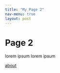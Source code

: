 ```yaml
---
title: "My Page 2"
nav-menu: true
layout: post
---
```


# Page 2

lorem ipsum lorem ipsum

[about](about)
